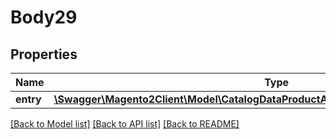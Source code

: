 # Body29

## Properties
Name | Type | Description | Notes
------------ | ------------- | ------------- | -------------
**entry** | [**\Swagger\Magento2Client\Model\CatalogDataProductAttributeMediaGalleryEntryInterface**](CatalogDataProductAttributeMediaGalleryEntryInterface.md) |  | 

[[Back to Model list]](../README.md#documentation-for-models) [[Back to API list]](../README.md#documentation-for-api-endpoints) [[Back to README]](../README.md)


